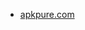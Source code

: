 * [apkpure.com](https://apkpure.com/merriam-webster-dictionary-and-thesaurus/merriamwebster.dictionaryandthesaurus/download)

